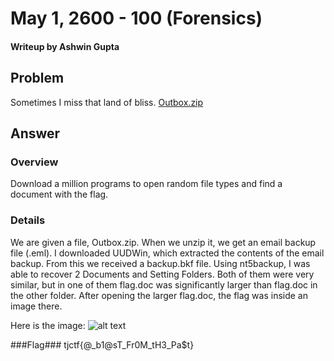 # May 1, 2600 - 100 (Forensics)
#### Writeup by Ashwin Gupta

## Problem ##
Sometimes I miss that land of bliss. [Outbox.zip](Outbox.zip)

## Answer ##

### Overview ###
Download a million programs to open random file types and find a document with the flag.

### Details ###
We are given a file, Outbox.zip. When we unzip it, we get an email backup file (.eml). I downloaded UUDWin, which extracted the contents of the email backup. From this we received a backup.bkf file. Using nt5backup, I was able to recover 2 Documents and Setting Folders. Both of them were very similar, but in one of them flag.doc was significantly larger than flag.doc in the other folder. After opening the larger flag.doc, the flag was inside an image there.

Here is the image:
![alt text](blah.wmf)

###Flag###
	tjctf{@_b1@sT_Fr0M_tH3_Pa$t}
